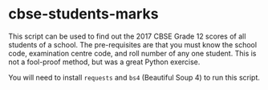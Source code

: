 # cbse-students-marks

This script can be used to find out the 2017 CBSE Grade 12 scores of all students of a school.
The pre-requisites are that you must know the school code, examination centre code, and roll number of any one student. This is not a fool-proof method, but was a great Python exercise.

You will need to install `requests` and `bs4` (Beautiful Soup 4) to run this script.